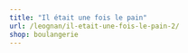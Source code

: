 ```yaml
---
title: "Il était une fois le pain"
url: /leognan/il-etait-une-fois-le-pain-2/
shop: boulangerie
---
```

